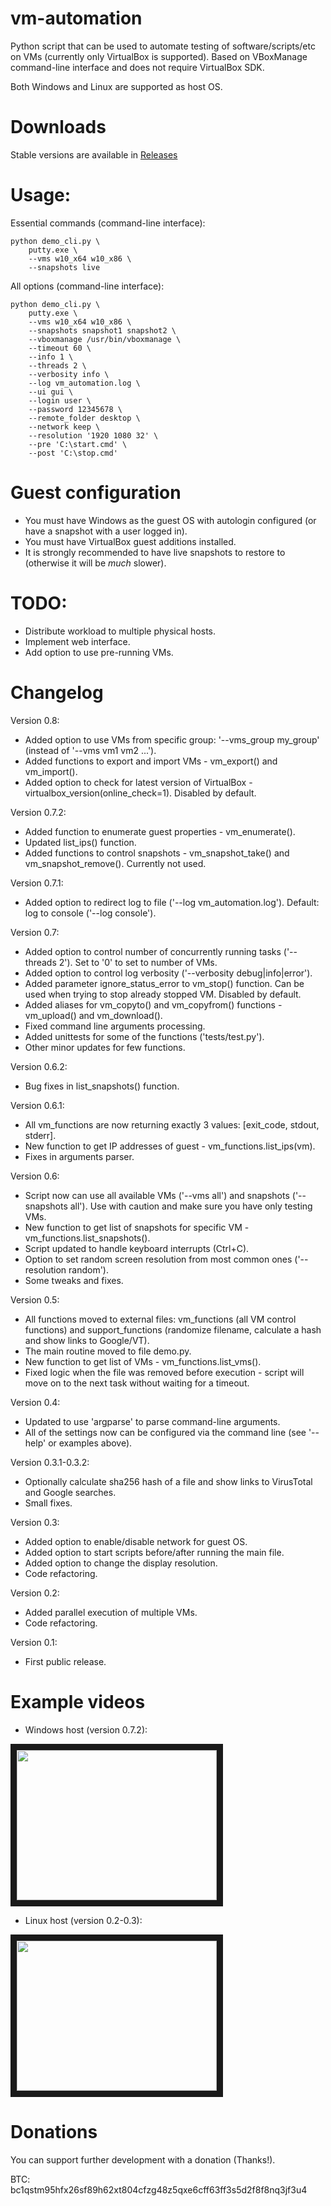# vm-automation
Python script that can be used to automate testing of software/scripts/etc on VMs (currently only VirtualBox is supported). Based on VBoxManage command-line interface and does not require VirtualBox SDK.

Both Windows and Linux are supported as host OS.

# Downloads
Stable versions are available in [Releases](https://github.com/Pernat1y/vm-automation/releases)

# Usage:
Essential commands (command-line interface):
```
python demo_cli.py \
    putty.exe \
    --vms w10_x64 w10_x86 \
    --snapshots live
```

All options (command-line interface):
```
python demo_cli.py \
    putty.exe \ 
    --vms w10_x64 w10_x86 \
    --snapshots snapshot1 snapshot2 \
    --vboxmanage /usr/bin/vboxmanage \
    --timeout 60 \
    --info 1 \
    --threads 2 \
    --verbosity info \
    --log vm_automation.log \
    --ui gui \
    --login user \
    --password 12345678 \
    --remote_folder desktop \
    --network keep \
    --resolution '1920 1080 32' \
    --pre 'C:\start.cmd' \
    --post 'C:\stop.cmd'
```

# Guest configuration
* You must have Windows as the guest OS with autologin configured (or have a snapshot with a user logged in).
* You must have VirtualBox guest additions installed.
* It is strongly recommended to have live snapshots to restore to (otherwise it will be *much* slower).

# TODO:
* Distribute workload to multiple physical hosts.
* Implement web interface.
* Add option to use pre-running VMs.

# Changelog
Version 0.8:
* Added option to use VMs from specific group: '--vms_group my_group' (instead of '--vms vm1 vm2 ...').
* Added functions to export and import VMs - vm_export() and vm_import().
* Added option to check for latest version of VirtualBox - virtualbox_version(online_check=1). Disabled by default.

Version 0.7.2:
* Added function to enumerate guest properties - vm_enumerate().
* Updated list_ips() function.
* Added functions to control snapshots - vm_snapshot_take() and vm_snapshot_remove(). Currently not used.

Version 0.7.1:
* Added option to redirect log to file ('--log vm_automation.log'). Default: log to console ('--log console').

Version 0.7:
* Added option to control number of concurrently running tasks ('--threads 2'). Set to '0' to set to number of VMs.
* Added option to control log verbosity ('--verbosity debug|info|error').
* Added parameter ignore_status_error to vm_stop() function. Can be used when trying to stop already stopped VM. Disabled by default.
* Added aliases for vm_copyto() and vm_copyfrom() functions - vm_upload() and vm_download().
* Fixed command line arguments processing.
* Added unittests for some of the functions ('tests/test.py').
* Other minor updates for few functions.

Version 0.6.2:
* Bug fixes in list_snapshots() function.

Version 0.6.1:
* All vm_functions are now returning exactly 3 values: [exit_code, stdout, stderr].
* New function to get IP addresses of guest - vm_functions.list_ips(vm).
* Fixes in arguments parser.

Version 0.6:
* Script now can use all available VMs ('--vms all') and snapshots ('--snapshots all'). Use with caution and make sure you have only testing VMs.
* New function to get list of snapshots for specific VM - vm_functions.list_snapshots().
* Script updated to handle keyboard interrupts (Ctrl+C).
* Option to set random screen resolution from most common ones ('--resolution random').
* Some tweaks and fixes.

Version 0.5:
* All functions moved to external files: vm_functions (all VM control functions) and support_functions (randomize filename, calculate a hash and show links to Google/VT).
* The main routine moved to file demo.py.
* New function to get list of VMs - vm_functions.list_vms().
* Fixed logic when the file was removed before execution - script will move on to the next task without waiting for a timeout.

Version 0.4:
* Updated to use 'argparse' to parse command-line arguments.
* All of the settings now can be configured via the command line (see '--help' or examples above).

Version 0.3.1-0.3.2:
* Optionally calculate sha256 hash of a file and show links to VirusTotal and Google searches.
* Small fixes.

Version 0.3:
* Added option to enable/disable network for guest OS.
* Added option to start scripts before/after running the main file.
* Added option to change the display resolution.
* Code refactoring.

Version 0.2:
* Added parallel execution of multiple VMs.
* Code refactoring.

Version 0.1:
* First public release.

# Example videos
* Windows host (version 0.7.2):

<a href="http://www.youtube.com/watch?feature=player_embedded&v=t6AWew06rxo" target="_blank"><img src="http://img.youtube.com/vi/t6AWew06rxo/0.jpg" width="320" height="240" border="10" /></a>

* Linux host (version 0.2-0.3):

<a href="http://www.youtube.com/watch?feature=player_embedded&v=pao3KihklV4" target="_blank"><img src="http://img.youtube.com/vi/pao3KihklV4/0.jpg" width="320" height="240" border="10" /></a>

# Donations
You can support further development with a donation (Thanks!).

BTC: bc1qstm95hfx26sf89h62xt804cfzg48z5qxe6cff63ff3s5d2f8f8nq3jf3u4

